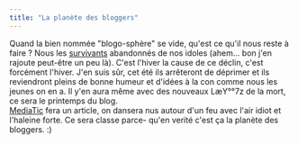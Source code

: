 ```yaml
---
title: "La planète des bloggers"
---
```


Quand la bien nommée "blogo-sphère" se vide, qu'est ce qu'il nous reste à
faire ? Nous les [survivants](http://www.knarfworld.net/) abandonnés de nos
idoles (ahem... bon j'en rajoute peut-être un peu là). C'est l'hiver la cause
de ce déclin, c'est forcément l'hiver. J'en suis sûr, cet été ils arrêteront
de déprimer et ils reviendront pleins de bonne humeur et d'idées à la con
comme nous les jeunes on en a. Il y'en aura même avec des nouveaux LæY°°7z de
la mort, ce sera le printemps du blog.  
[MediaTic](http://mediatic.blogspot.com) fera un article, on dansera nus
autour d'un feu avec l'air idiot et l'haleine forte. Ce sera classe parce-
qu'en verité c'est ça la planète des bloggers. :)

